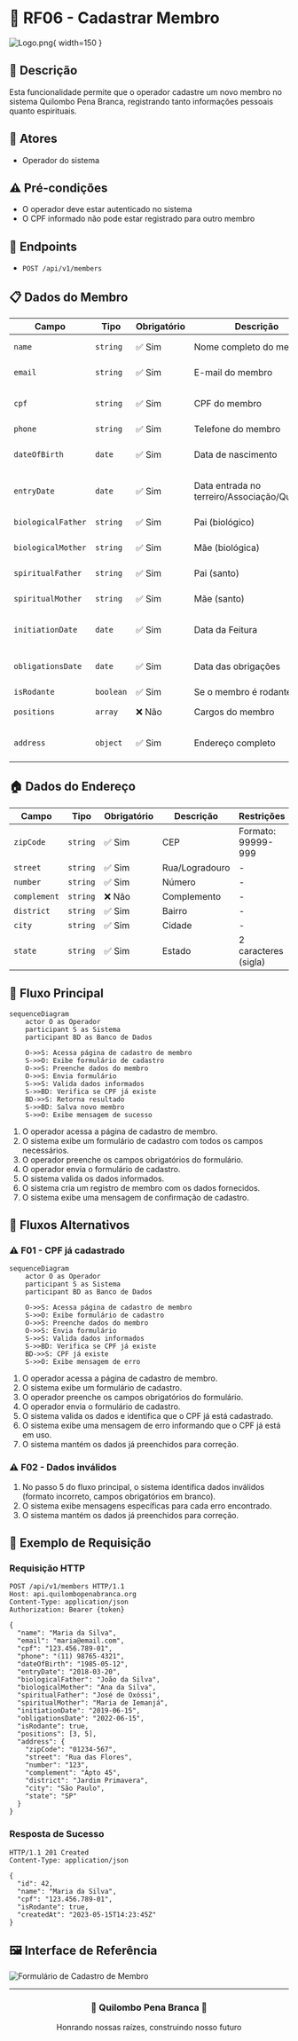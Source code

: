# 👥 RF06 - Cadastrar Membro

![Logo.png](Logo.png){ width=150 }

## 📝 Descrição

Esta funcionalidade permite que o operador cadastre um novo membro no sistema Quilombo Pena Branca, registrando tanto informações pessoais quanto espirituais.

## 👑 Atores

- Operador do sistema

## ⚠️ Pré-condições

- O operador deve estar autenticado no sistema
- O CPF informado não pode estar registrado para outro membro

## 🔌 Endpoints

- `POST /api/v1/members`

## 📋 Dados do Membro

| Campo              | Tipo     | Obrigatório | Descrição                                    | Restrições                      |
|--------------------|----------|-------------|----------------------------------------------|----------------------------------|
| `name`             | `string` | ✅ Sim      | Nome completo do membro                      | Mínimo de 3 caracteres          |
| `email`            | `string` | ✅ Sim      | E-mail do membro                             | Formato válido de e-mail        |
| `cpf`              | `string` | ✅ Sim      | CPF do membro                                | Formato válido (999.999.999-99) |
| `phone`            | `string` | ✅ Sim      | Telefone do membro                           | Formato válido                   |
| `dateOfBirth`      | `date`   | ✅ Sim      | Data de nascimento                           | Formato válido (YYYY-MM-DD)     |
| `entryDate`        | `date`   | ✅ Sim      | Data entrada no terreiro/Associação/Quilombo | Formato válido (YYYY-MM-DD)     |
| `biologicalFather` | `string` | ✅ Sim      | Pai (biológico)                              | Mínimo de 3 caracteres          |
| `biologicalMother` | `string` | ✅ Sim      | Mãe (biológica)                              | Mínimo de 3 caracteres          |
| `spiritualFather`  | `string` | ✅ Sim      | Pai (santo)                                  | Mínimo de 3 caracteres          |
| `spiritualMother`  | `string` | ✅ Sim      | Mãe (santo)                                  | Mínimo de 3 caracteres          |
| `initiationDate`   | `date`   | ✅ Sim      | Data da Feitura                              | Formato válido (YYYY-MM-DD)     |
| `obligationsDate`  | `date`   | ✅ Sim      | Data das obrigações                          | Formato válido (YYYY-MM-DD)     |
| `isRodante`        | `boolean`| ✅ Sim      | Se o membro é rodante                        | true/false                      |
| `positions`        | `array`  | ❌ Não      | Cargos do membro                             | Array de IDs de cargos          |
| `address`          | `object` | ✅ Sim      | Endereço completo                            | Objeto com dados de endereço    |

## 🏠 Dados do Endereço

| Campo       | Tipo     | Obrigatório | Descrição        | Restrições         |
|-------------|----------|-------------|------------------|---------------------|
| `zipCode`   | `string` | ✅ Sim      | CEP              | Formato: 99999-999  |
| `street`    | `string` | ✅ Sim      | Rua/Logradouro   | -                   |
| `number`    | `string` | ✅ Sim      | Número           | -                   |
| `complement`| `string` | ❌ Não      | Complemento      | -                   |
| `district`  | `string` | ✅ Sim      | Bairro           | -                   |
| `city`      | `string` | ✅ Sim      | Cidade           | -                   |
| `state`     | `string` | ✅ Sim      | Estado           | 2 caracteres (sigla)|

## 🔄 Fluxo Principal

```mermaid
sequenceDiagram
    actor O as Operador
    participant S as Sistema
    participant BD as Banco de Dados
    
    O->>S: Acessa página de cadastro de membro
    S->>O: Exibe formulário de cadastro
    O->>S: Preenche dados do membro
    O->>S: Envia formulário
    S->>S: Valida dados informados
    S->>BD: Verifica se CPF já existe
    BD->>S: Retorna resultado
    S->>BD: Salva novo membro
    S->>O: Exibe mensagem de sucesso
```

1. O operador acessa a página de cadastro de membro.
2. O sistema exibe um formulário de cadastro com todos os campos necessários.
3. O operador preenche os campos obrigatórios do formulário.
4. O operador envia o formulário de cadastro.
5. O sistema valida os dados informados.
6. O sistema cria um registro de membro com os dados fornecidos.
7. O sistema exibe uma mensagem de confirmação de cadastro.

## 🔀 Fluxos Alternativos

### ⚠️ F01 - CPF já cadastrado

```mermaid
sequenceDiagram
    actor O as Operador
    participant S as Sistema
    participant BD as Banco de Dados
    
    O->>S: Acessa página de cadastro de membro
    S->>O: Exibe formulário de cadastro
    O->>S: Preenche dados do membro
    O->>S: Envia formulário
    S->>S: Valida dados informados
    S->>BD: Verifica se CPF já existe
    BD->>S: CPF já existe
    S->>O: Exibe mensagem de erro
```

1. O operador acessa a página de cadastro de membro.
2. O sistema exibe um formulário de cadastro.
3. O operador preenche os campos obrigatórios do formulário.
4. O operador envia o formulário de cadastro.
5. O sistema valida os dados e identifica que o CPF já está cadastrado.
6. O sistema exibe uma mensagem de erro informando que o CPF já está em uso.
7. O sistema mantém os dados já preenchidos para correção.

### ⚠️ F02 - Dados inválidos

1. No passo 5 do fluxo principal, o sistema identifica dados inválidos (formato incorreto, campos obrigatórios em branco).
2. O sistema exibe mensagens específicas para cada erro encontrado.
3. O sistema mantém os dados já preenchidos para correção.

## 🧪 Exemplo de Requisição

### Requisição HTTP
```http
POST /api/v1/members HTTP/1.1
Host: api.quilombopenabranca.org
Content-Type: application/json
Authorization: Bearer {token}

{
  "name": "Maria da Silva",
  "email": "maria@email.com",
  "cpf": "123.456.789-01",
  "phone": "(11) 98765-4321",
  "dateOfBirth": "1985-05-12",
  "entryDate": "2018-03-20",
  "biologicalFather": "João da Silva",
  "biologicalMother": "Ana da Silva",
  "spiritualFather": "José de Oxóssi",
  "spiritualMother": "Maria de Iemanjá",
  "initiationDate": "2019-06-15",
  "obligationsDate": "2022-06-15",
  "isRodante": true,
  "positions": [3, 5],
  "address": {
    "zipCode": "01234-567",
    "street": "Rua das Flores",
    "number": "123",
    "complement": "Apto 45",
    "district": "Jardim Primavera",
    "city": "São Paulo",
    "state": "SP"
  }
}
```

### Resposta de Sucesso
```http
HTTP/1.1 201 Created
Content-Type: application/json

{
  "id": 42,
  "name": "Maria da Silva",
  "cpf": "123.456.789-01",
  "isRodante": true,
  "createdAt": "2023-05-15T14:23:45Z"
}
```

## 🖼️ Interface de Referência

![Formulário de Cadastro de Membro](https://via.placeholder.com/800x600.png?text=Formulário+de+Cadastro+de+Membro)

---

<div align="center">
  <h3>🌙 Quilombo Pena Branca 🌙</h3>
  <p>Honrando nossas raízes, construindo nosso futuro</p>
</div>